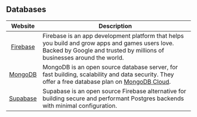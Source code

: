 ## Databases

| Website | Description |
|:-:|-|
| [Firebase](https://firebase.google.com) | Firebase is an app development platform that helps you build and grow apps and games users love. Backed by Google and trusted by millions of businesses around the world. |
| [MongoDB](https://www.mongodb.com) | MongoDB is an open source database server, for fast building, scalability and data security. They offer a free database plan on [MongoDB Cloud](https://cloud.mongodb.com). |
| [Supabase](https://supabase.com) | Supabase is an open source Firebase alternative for building secure and performant Postgres backends with minimal configuration. |


